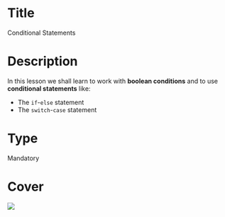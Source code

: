 # Title
Conditional Statements

# Description
In this lesson we shall learn to work with **boolean conditions** and to use **conditional statements** like:
 - The `if`-`else` statement
 - The `switch`-`case` statement

# Type
Mandatory

# Cover
![](img/lesson-cover.png)
